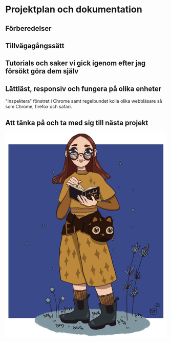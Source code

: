 # Projektplan och dokumentation

## Förberedelser

## Tillvägagångssätt

## Tutorials och saker vi gick igenom efter jag försökt göra dem själv

## Lättläst, responsiv och fungera på olika enheter

"Inspektera" fönstret i Chrome samt regelbundet kolla olika webbläsare
så som Chrome, firefox och safari.

## Att tänka på och ta med sig till nästa projekt

![bild på mig](IMG/IMG_1447.JPG)